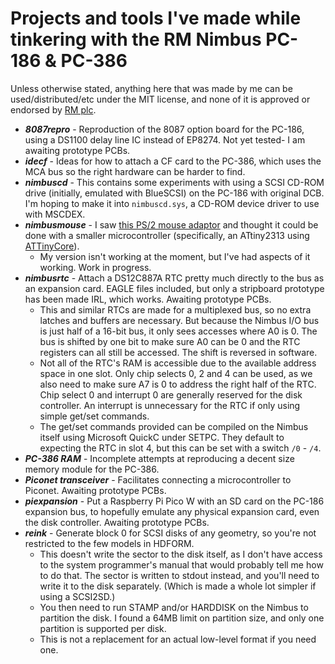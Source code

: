 Projects and tools I've made while tinkering with the RM Nimbus PC-186 & PC-386
===============================================================================

Unless otherwise stated, anything here that was made by me can be used/distributed/etc under the MIT license, and none of it is approved or endorsed by [RM plc](https://www.rm.com/).

* ***8087repro*** - Reproduction of the 8087 option board for the PC-186, using a DS1100 delay line IC instead of EP8274. Not yet tested- I am awaiting prototype PCBs.
* ***idecf*** - Ideas for how to attach a CF card to the PC-386, which uses the MCA bus so the right hardware can be harder to find.
* ***nimbuscd*** - This contains some experiments with using a SCSI CD-ROM drive (initially, emulated with BlueSCSI) on the PC-186 with original DCB. I'm hoping to make it into `nimbuscd.sys`, a CD-ROM device driver to use with MSCDEX.
* ***nimbusmouse*** - I saw [this PS/2 mouse adaptor](https://www.thenimbus.co.uk/upgrades-and-maintenance/ps2mouse) and thought it could be done with a smaller microcontroller (specifically, an ATtiny2313 using [ATTinyCore](https://github.com/SpenceKonde/ATTinyCore)).
  * My version isn't working at the moment, but I've had aspects of it working. Work in progress.
* ***nimbusrtc*** - Attach a DS12C887A RTC pretty much directly to the bus as an expansion card. EAGLE files included, but only a stripboard prototype has been made IRL, which works. Awaiting prototype PCBs.
  * This and similar RTCs are made for a multiplexed bus, so no extra latches and buffers are necessary. But because the Nimbus I/O bus is just half of a 16-bit bus, it only sees accesses where A0 is 0. The bus is shifted by one bit to make sure A0 can be 0 and the RTC registers can all still be accessed. The shift is reversed in software.
  * Not all of the RTC's RAM is accessible due to the available address space in one slot. Only chip selects 0, 2 and 4 can be used, as we also need to make sure A7 is 0 to address the right half of the RTC. Chip select 0 and interrupt 0 are generally reserved for the disk controller. An interrupt is unnecessary for the RTC if only using simple get/set commands.
  * The get/set commands provided can be compiled on the Nimbus itself using Microsoft QuickC under SETPC. They default to expecting the RTC in slot 4, but this can be set with a switch ```/0``` - ```/4```.
* ***PC-386 RAM*** - Incomplete attempts at reproducing a decent size memory module for the PC-386.
* ***Piconet transceiver*** - Facilitates connecting a microcontroller to Piconet. Awaiting prototype PCBs.
* ***piexpansion*** - Put a Raspberry Pi Pico W with an SD card on the PC-186 expansion bus, to hopefully emulate any physical expansion card, even the disk controller. Awaiting prototype PCBs.
* ***reink*** - Generate block 0 for SCSI disks of any geometry, so you're not restricted to the few models in HDFORM.
  * This doesn't write the sector to the disk itself, as I don't have access to the system programmer's manual that would probably tell me how to do that. The sector is written to stdout instead, and you'll need to write it to the disk separately. (Which is made a whole lot simpler if using a SCSI2SD.)
  * You then need to run STAMP and/or HARDDISK on the Nimbus to partition the disk. I found a 64MB limit on partition size, and only one partition is supported per disk.
  * This is not a replacement for an actual low-level format if you need one.
